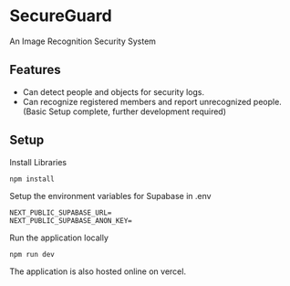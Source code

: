 # SecureGuard

An Image Recognition Security System

## Features

- Can detect people and objects for security logs.
- Can recognize registered members and report unrecognized people. (Basic Setup complete, further development required)

## Setup

Install Libraries

```
npm install
```

Setup the environment variables for Supabase in .env

```
NEXT_PUBLIC_SUPABASE_URL=
NEXT_PUBLIC_SUPABASE_ANON_KEY=
```

Run the application locally

```
npm run dev
```

The application is also hosted online on vercel.

